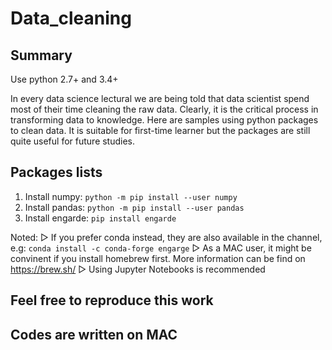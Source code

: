 # Data_cleaning
## Summary

Use python 2.7+ and 3.4+

In every data science lectural we are being told that data scientist spend most of their time cleaning the raw data. Clearly, it is the critical process in transforming data to knowledge. 
Here are samples using python packages to clean data. It is suitable for first-time learner but the packages are still quite useful for future studies.

## Packages lists
1. Install numpy: `python -m pip install --user numpy`
2. Install pandas: `python -m pip install --user pandas`
3. Install engarde: `pip install engarde`

Noted: 
▻ If you prefer conda instead, they are also available in the channel, e.g:
`conda install -c conda-forge engarge`
▻ As a MAC user, it might be convinent if you install homebrew first. More information can be find on https://brew.sh/
▻ Using Jupyter Notebooks is recommended 

## Feel free to reproduce this work

## Codes are written on MAC